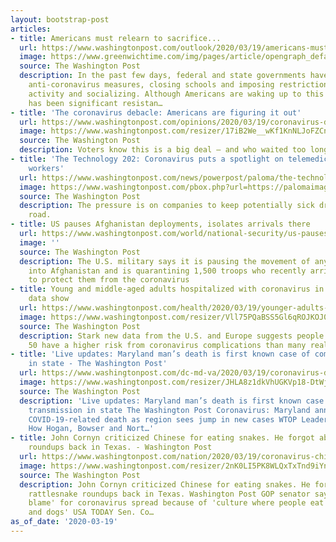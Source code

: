 ```yaml
---
layout: bootstrap-post
articles:
- title: Americans must relearn to sacrifice...
  url: https://www.washingtonpost.com/outlook/2020/03/19/americans-must-relearn-sacrifice-time-coronavirus/
  image: https://www.greenwichtime.com/img/pages/article/opengraph_default.jpg
  source: The Washington Post
  description: In the past few days, federal and state governments have intensified
    anti-coronavirus measures, closing schools and imposing restrictions on business
    activity and socializing. Although Americans are waking up to this peril, there
    has been significant resistan…
- title: 'The coronavirus debacle: Americans are figuring it out'
  url: https://www.washingtonpost.com/opinions/2020/03/19/coronavirus-debacle-americans-are-figuring-it-out/
  image: https://www.washingtonpost.com/resizer/17iB2We__wKf1KnNLJoFZCnoGnQ=/1440x0/smart/arc-anglerfish-washpost-prod-washpost.s3.amazonaws.com/public/Z3EPLNTJLQI6VMMZHKLZTRKFCI.jpg
  source: The Washington Post
  description: Voters know this is a big deal — and who waited too long.
- title: 'The Technology 202: Coronavirus puts a spotlight on telemedicine for gig
    workers'
  url: https://www.washingtonpost.com/news/powerpost/paloma/the-technology-202/2020/03/19/the-technology-202-coronavirus-puts-a-spotlight-on-telemedicine-for-gig-workers/5e72ae9288e0fa101a74d24a/
  image: https://www.washingtonpost.com/pbox.php?url=https://palomaimages.washingtonpost.com/pr2/06fddb26cc0f4caba6b6643d94d343ac-YOVLYXTHFAI6VMMZHKLZTRKFCI-680-453-70-8.jpg&w=1484&op=resize&opt=1&filter=antialias&t=20170517
  source: The Washington Post
  description: The pressure is on companies to keep potentially sick drivers off the
    road.
- title: US pauses Afghanistan deployments, isolates arrivals there
  url: https://www.washingtonpost.com/world/national-security/us-pauses-afghanistan-deployments-isolates-arrivals-there/2020/03/19/0133d202-69e2-11ea-b199-3a9799c54512_story.html
  image: ''
  source: The Washington Post
  description: The U.S. military says it is pausing the movement of any new troops
    into Afghanistan and is quarantining 1,500 troops who recently arrived in order
    to protect them from the coronavirus
- title: Young and middle-aged adults hospitalized with coronavirus in U.S. new CDC
    data show
  url: https://www.washingtonpost.com/health/2020/03/19/younger-adults-are-large-percentage-coronavirus-hospitalizations-united-states-according-new-cdc-data/
  image: https://www.washingtonpost.com/resizer/Vll75PQaBSS5Gl6qROJKOJ0HPyE=/1440x0/smart/arc-anglerfish-washpost-prod-washpost.s3.amazonaws.com/public/CSA3O4TIEMI6VMMZHKLZTRKFCI.jpg
  source: The Washington Post
  description: Stark new data from the U.S. and Europe suggests people younger than
    50 have a higher risk from coronavirus complications than many realize.
- title: 'Live updates: Maryland man’s death is first known case of community transmission
    in state - The Washington Post'
  url: https://www.washingtonpost.com/dc-md-va/2020/03/19/coronavirus-dc-maryland-virginia-updates/
  image: https://www.washingtonpost.com/resizer/JHLA8z1dkVhUGKVp18-DtWjrJ98=/1440x0/smart/d1i4t8bqe7zgj6.cloudfront.net/03-18-2020/t_7a3c0fe1128f4332ba3ed1b6ff13b1c3_name_ROUGH_CUT_00_02_03_07_Still001.jpg
  source: The Washington Post
  description: 'Live updates: Maryland man’s death is first known case of community
    transmission in state The Washington Post Coronavirus: Maryland announces 1st
    COVID-19-related death as region sees jump in new cases WTOP Leadership in a pandemic:
    How Hogan, Bowser and Nort…'
- title: John Cornyn criticized Chinese for eating snakes. He forgot about the rattlesnake
    roundups back in Texas. - Washington Post
  url: https://www.washingtonpost.com/nation/2020/03/19/coronavirus-china-cornyn-blame/
  image: https://www.washingtonpost.com/resizer/2nK0LI5PK8WLQxTxTnd9iYnUcr8=/1440x0/smart/d1i4t8bqe7zgj6.cloudfront.net/03-18-2020/t_e45574ad6ff04ec09afeb67a274ea137_name_1___1920x1080___30p_00_49_08_18_Still014.jpg
  source: The Washington Post
  description: John Cornyn criticized Chinese for eating snakes. He forgot about the
    rattlesnake roundups back in Texas. Washington Post GOP senator says China 'to
    blame' for coronavirus spread because of 'culture where people eat bats and snakes
    and dogs' USA TODAY Sen. Co…
as_of_date: '2020-03-19'
---
```


